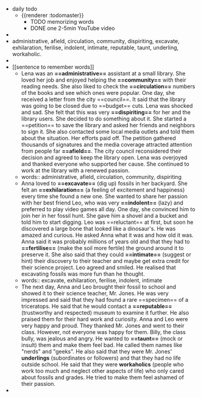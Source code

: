- daily todo
	- {{renderer :todomaster}}
		- TODO memorizing words
		- DONE one 2-5min YouTube video
-
- administrative, afield, circulation, community, dispiriting, excavate, exhilaration, ferilise, indolent, intimate, reputable, taunt, underling, workaholic.
-
- [[sentence to remember words]]
	- Lena was an **==administrative==** assistant at a small library. She loved her job and enjoyed helping the **==community==** with their reading needs. She also liked to check the **==circulation==** numbers of the books and see which ones were popular. One day, she received a letter from the city ==council==. It said that the library was going to be closed due to ==budget== cuts. Lena was shocked and sad. She felt that this was very **==dispiriting==** for her and the library users. She decided to do something about it. She started a ==petition== to save the library and asked her friends and neighbors to sign it. She also contacted some local media outlets and told them about the situation. Her efforts paid off. The petition gathered thousands of signatures and the media coverage attracted attention from people far **==afield==**. The city council reconsidered their decision and agreed to keep the library open. Lena was overjoyed and thanked everyone who supported her cause. She continued to work at the library with a renewed passion.
	- words:: administrative, afield, circulation, community, dispiriting
	- Anna loved to **==excavate==** (dig up) fossils in her backyard. She felt an **==exhilaration==** (a feeling of excitement and happiness) every time she found a new one. She wanted to share her passion with her best friend Leo, who was very **==indolent==** (lazy) and preferred to play video games all day. One day, she convinced him to join her in her fossil hunt. She gave him a shovel and a bucket and told him to start digging. Leo was ==reluctant== at first, but soon he discovered a large bone that looked like a dinosaur's. He was amazed and curious. He asked Anna what it was and how old it was. Anna said it was probably millions of years old and that they had to **==fertilise==** (make the soil more fertile) the ground around it to preserve it. She also said that they could **==intimate==** (suggest or hint) their discovery to their teacher and maybe get extra credit for their science project. Leo agreed and smiled. He realised that excavating fossils was more fun than he thought.
	- words:: excavate, exhilaration, ferilise, indolent, intimate
	- The next day, Anna and Leo brought their fossil to school and showed it to their science teacher, Mr. Jones. He was very impressed and said that they had found a rare ==specimen== of a triceratops. He said that he would contact a **==reputable==** (trustworthy and respected) museum to examine it further. He also praised them for their hard work and curiosity. Anna and Leo were very happy and proud. They thanked Mr. Jones and went to their class.  However, not everyone was happy for them. Billy, the class bully, was jealous and angry. He wanted to **==taunt==** (mock or insult) them and make them feel bad. He called them names like "nerds" and "geeks". He also said that they were Mr. Jones' **underlings** (subordinates or followers) and that they had no life outside school. He said that they were **workaholics** (people who work too much and neglect other aspects of life) who only cared about fossils and grades. He tried to make them feel ashamed of their passion.
-